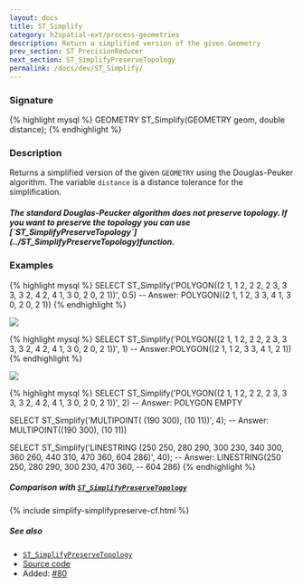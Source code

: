 ```yaml
---
layout: docs
title: ST_Simplify
category: h2spatial-ext/process-geometries
description: Return a simplified version of the given Geometry
prev_section: ST_PrecisionReducer
next_section: ST_SimplifyPreserveTopology
permalink: /docs/dev/ST_Simplify/
---
```


### Signature

{% highlight mysql %}
GEOMETRY ST_Simplify(GEOMETRY geom, double distance);
{% endhighlight %}

### Description
Returns a simplified version of the given `GEOMETRY` using the Douglas-Peuker algorithm.
The variable `distance` is a distance tolerance for the simplification.

<div class="note">
    <h5>The standard Douglas-Peucker algorithm does not preserve topology.
    If you want to preserve the topology you can use [`ST_SimplifyPreserveTopology`](../ST_SimplifyPreserveTopology)function.</h5>
</div>

### Examples

{% highlight mysql %}
SELECT ST_Simplify('POLYGON((2 1, 1 2, 2 2, 2 3, 3 3, 3 2, 
                             4 2, 4 1, 3 0, 2 0, 2 1))', 
                    0.5)
-- Answer: POLYGON((2 1, 1 2, 3 3, 4 1, 3 0, 2 0, 2 1))
{% endhighlight %}

<img class="displayed" src="../ST_Simplify.png"/>

{% highlight mysql %}
SELECT ST_Simplify('POLYGON((2 1, 1 2, 2 2, 2 3, 3 3, 3 2, 
                             4 2, 4 1, 3 0, 2 0, 2 1))', 
                    1)
-- Answer:POLYGON((2 1, 1 2, 3 3, 4 1, 2 1))
{% endhighlight %}

<img class="displayed" src="../ST_Simplify_1.png"/>

{% highlight mysql %}
SELECT ST_Simplify('POLYGON((2 1, 1 2, 2 2, 2 3, 3 3, 3 2, 
                             4 2, 4 1, 3 0, 2 0, 2 1))', 
                    2)
-- Answer: POLYGON EMPTY

SELECT ST_Simplify('MULTIPOINT( (190 300), (10 11))', 4);
-- Answer: MULTIPOINT((190 300), (10 11))

SELECT ST_Simplify('LINESTRING (250 250, 280 290, 300 230, 
                                340 300, 360 260, 440 310, 
                                470 360, 604 286)', 
                    40);
-- Answer: LINESTRING(250 250, 280 290, 300 230, 470 360, 
--                    604 286)
{% endhighlight %}

##### Comparison with [`ST_SimplifyPreserveTopology`](../ST_SimplifyPreserveTopology)

{% include simplify-simplifypreserve-cf.html %}

##### See also

* [`ST_SimplifyPreserveTopology`](../ST_SimplifyPreserveTopology)
* <a href="https://github.com/irstv/H2GIS/blob/master/h2spatial-ext/src/main/java/org/h2gis/h2spatialext/function/spatial/processing/ST_Simplify.java" target="_blank">Source code</a>
* Added: <a href="https://github.com/irstv/H2GIS/pull/80" target="_blank">#80</a>

